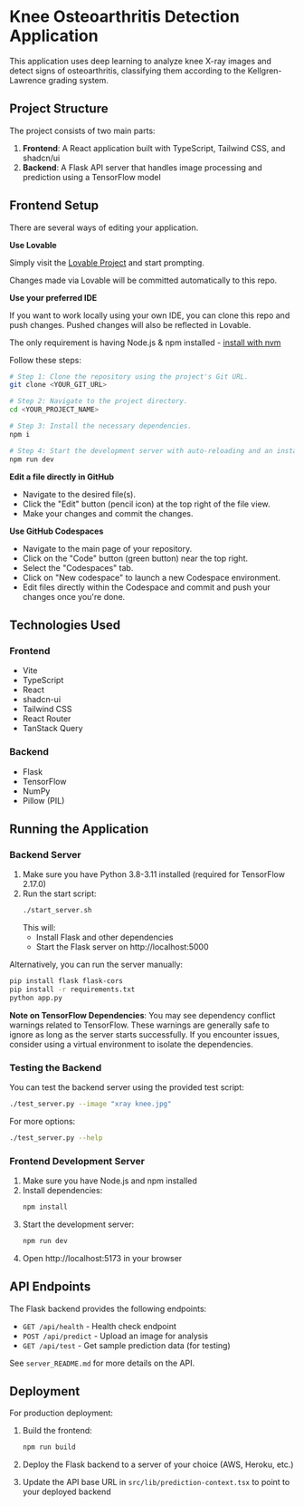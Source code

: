# Knee Osteoarthritis Detection Application

This application uses deep learning to analyze knee X-ray images and detect signs of osteoarthritis, classifying them according to the Kellgren-Lawrence grading system.

## Project Structure

The project consists of two main parts:
1. **Frontend**: A React application built with TypeScript, Tailwind CSS, and shadcn/ui
2. **Backend**: A Flask API server that handles image processing and prediction using a TensorFlow model

## Frontend Setup

There are several ways of editing your application.

**Use Lovable**

Simply visit the [Lovable Project](https://lovable.dev/projects/ef236076-81da-43b7-bb6b-c6330232749d) and start prompting.

Changes made via Lovable will be committed automatically to this repo.

**Use your preferred IDE**

If you want to work locally using your own IDE, you can clone this repo and push changes. Pushed changes will also be reflected in Lovable.

The only requirement is having Node.js & npm installed - [install with nvm](https://github.com/nvm-sh/nvm#installing-and-updating)

Follow these steps:

```sh
# Step 1: Clone the repository using the project's Git URL.
git clone <YOUR_GIT_URL>

# Step 2: Navigate to the project directory.
cd <YOUR_PROJECT_NAME>

# Step 3: Install the necessary dependencies.
npm i

# Step 4: Start the development server with auto-reloading and an instant preview.
npm run dev
```

**Edit a file directly in GitHub**

- Navigate to the desired file(s).
- Click the "Edit" button (pencil icon) at the top right of the file view.
- Make your changes and commit the changes.

**Use GitHub Codespaces**

- Navigate to the main page of your repository.
- Click on the "Code" button (green button) near the top right.
- Select the "Codespaces" tab.
- Click on "New codespace" to launch a new Codespace environment.
- Edit files directly within the Codespace and commit and push your changes once you're done.

## Technologies Used

### Frontend
- Vite
- TypeScript
- React
- shadcn-ui
- Tailwind CSS
- React Router
- TanStack Query

### Backend
- Flask
- TensorFlow
- NumPy
- Pillow (PIL)

## Running the Application

### Backend Server

1. Make sure you have Python 3.8-3.11 installed (required for TensorFlow 2.17.0)
2. Run the start script:
   ```bash
   ./start_server.sh
   ```
   This will:
   - Install Flask and other dependencies
   - Start the Flask server on http://localhost:5000

Alternatively, you can run the server manually:
```bash
pip install flask flask-cors
pip install -r requirements.txt
python app.py
```

**Note on TensorFlow Dependencies**: You may see dependency conflict warnings related to TensorFlow. These warnings are generally safe to ignore as long as the server starts successfully. If you encounter issues, consider using a virtual environment to isolate the dependencies.

### Testing the Backend

You can test the backend server using the provided test script:
```bash
./test_server.py --image "xray knee.jpg"
```

For more options:
```bash
./test_server.py --help
```

### Frontend Development Server

1. Make sure you have Node.js and npm installed
2. Install dependencies:
   ```bash
   npm install
   ```
3. Start the development server:
   ```bash
   npm run dev
   ```
4. Open http://localhost:5173 in your browser

## API Endpoints

The Flask backend provides the following endpoints:

- `GET /api/health` - Health check endpoint
- `POST /api/predict` - Upload an image for analysis
- `GET /api/test` - Get sample prediction data (for testing)

See `server_README.md` for more details on the API.

## Deployment

For production deployment:

1. Build the frontend:
   ```bash
   npm run build
   ```

2. Deploy the Flask backend to a server of your choice (AWS, Heroku, etc.)

3. Update the API base URL in `src/lib/prediction-context.tsx` to point to your deployed backend
